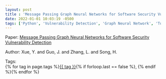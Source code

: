 ```yaml
---
layout: post
title : 'Message Passing Graph Neural Networks for Software Security Vulnerability Detection'
date: 2022-01-01 10:03:19 -0500
tags: ['Python', 'Vulnerability Detection', 'Graph Neural Network', 'Token Graph']
---
```

Paper: [Message Passing Graph Neural Networks for Software Security Vulnerability Detection](https://ieeexplore.ieee.org/stamp/stamp.jsp?arnumber=9933216)

Author: Xue, Y. and Guo, J. and Zhang, L. and Song, H.




 Tags:  
        <span>{% for tag in page.tags %}<a href="/tags/#{{ tag | slugify }}">{{ tag }}</a>{% if forloop.last == false %}, {% endif %}{% endfor %}</span>
